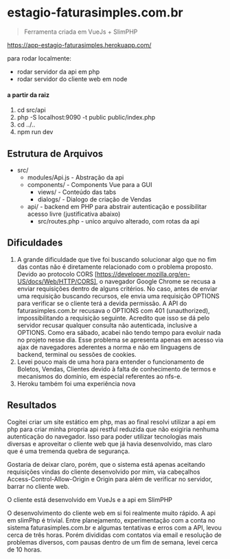 # estagio-faturasimples.com.br

> Ferramenta criada em VueJs + SlimPHP

https://app-estagio-faturasimples.herokuapp.com/

para rodar localmente:
- rodar servidor da api em php
- rodar servidor do cliente web em node

#### a partir da raiz
1. cd src/api
2. php -S localhost:9090 -t public public/index.php
3. cd ../..
4. npm run dev

## Estrutura de Arquivos
- src/
  - modules/Api.js - Abstração da api
  - components/ - Components Vue para a GUI
    - views/ - Conteúdo das tabs
    - dialogs/ - Dialogo de criação de Vendas
  - api/ - backend em PHP para abstrair autenticação e possibilitar acesso livre (justificativa abaixo)
    -  src/routes.php - unico arquivo alterado, com rotas da api


## Dificuldades
  1. A grande dificuldade que tive foi buscando solucionar algo que no fim das contas não é diretamente relacionado com o problema proposto. Devido ao protocolo CORS [https://developer.mozilla.org/en-US/docs/Web/HTTP/CORS], o navegador Google Chrome se recusa a enviar requisições dentro de alguns critérios. No caso, antes de enviar uma requisição buscando recursos, ele envia uma requisição OPTIONS para verificar se o cliente terá a devida permissão. A API do faturasimples.com.br recusava o OPTIONS com 401 (unauthorized), impossibilitando a requisição seguinte. Acredito que isso se dá pelo servidor recusar qualquer consulta não autenticada, inclusive a OPTIONS. Como era sábado, acabei não tendo tempo para evoluir nada no projeto nesse dia. Esse problema se apresenta apenas em acesso via ajax de navegadores aderentes a norma e não em linguagens de backend, terminal ou sessões de cookies.
  2. Levei pouco mais de uma hora para entender o funcionamento de Boletos, Vendas, Clientes devido à falta de conhecimento de termos e mecanismos do domínio, em especial referentes ao nfs-e.
  3. Heroku também foi uma experiência nova

## Resultados
  Cogitei criar um site estático em php, mas ao final resolvi utilizar a api em php para criar minha propria api restful reduzida que não exigiria nenhuma autenticação do navegador. Isso para poder utilizar tecnologias mais diversas e aproveitar o cliente web que já havia desenvolvido, mas claro que é uma tremenda quebra de segurança.

  Gostaria de deixar claro, porém, que o sistema está apenas aceitando requisições vindas do cliente desenvolvido por mim, via cabeçalhos Access-Control-Allow-Origin e Origin para além de verificar no servidor, barrar no cliente web.

  O cliente está desenvolvido em VueJs e a api em SlimPHP

  O desenvolvimento do cliente web em si foi realmente muito rápido. A api em slimPhp é trivial. Entre planejamento, experimentação com a conta no sistema faturasimples.com.br e algumas tentativas e erros com a API, levou cerca de três horas. Porém divididas com contatos via email e resolução de problemas diversos, com pausas dentro de um fim de semana, levei cerca de 10 horas.